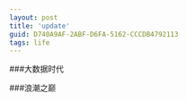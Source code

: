 ```yaml
---
layout: post
title: 'update'
guid: D740A9AF-2ABF-D6FA-5162-CCCDB4792113
tags: life
---
```



###大数据时代

###浪潮之巅




